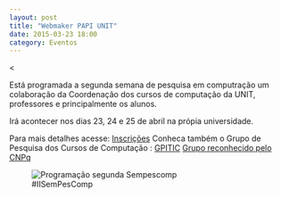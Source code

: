 ```yaml
---
layout: post
title: "Webmaker PAPI UNIT"
date: 2015-03-23 18:00
category: Eventos
---
```


<<p class="txt-post">
    Está programada a segunda semana de pesquisa em computração um colaboração da Coordenação dos cursos de computação da UNIT, professores e principalmente os alunos.
</p>

<p class="txt-post">
     Irá acontecer nos dias 23, 24 e 25 de abril na própia universidade.
</p>

Para mais detalhes acesse: [Inscrições](http://gpitic.com.br/sempescom/)
Conheca também o Grupo de Pesquisa dos Cursos de Computação : [GPITIC](http://gpitic.com.br)
[Grupo reconhecido pelo CNPq](http://dgp.cnpq.br/dgp/espelhogrupo/2586629911844504)

<figure>
    <img src="http://rafaeltavares.co/public/img/posts/banner-2semprescomp.png" alt="Programação segunda Sempescomp">
    <figcaption>#IISemPesComp</figcaption>
</figure>
